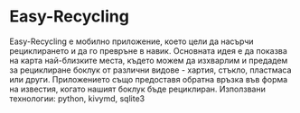 # Easy-Recycling
Easy-Recycling e мобилно приложение, което цели да насърчи рециклирането и да го превръне в навик. Основната идея е да показва на карта най-близките места, където можем да изхварлим и предадем за рециклиране боклук от различни видове - хартия, стъкло, пластмаса или други. Приложението също предоставя обратна връзка във форма на известия, когато нашият боклук бъде рециклиран.
Използвани технологии: python, kivymd, sqlite3
